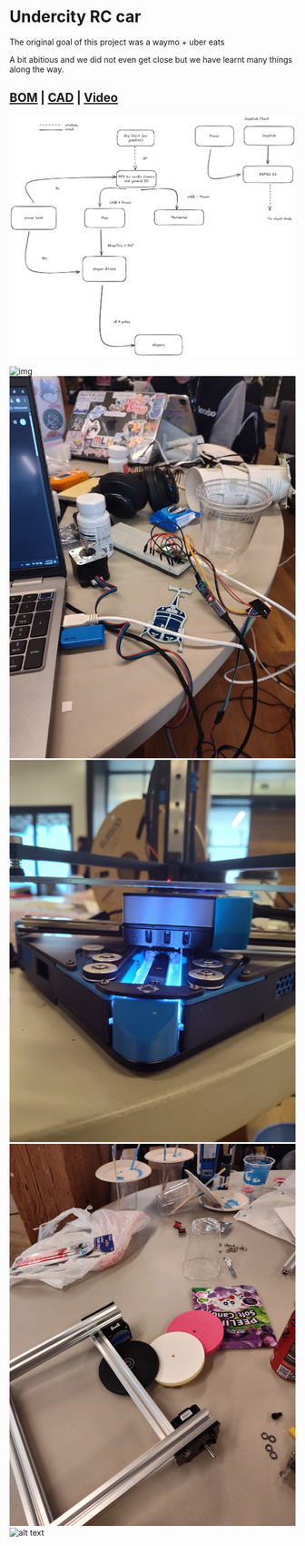 # Undercity RC car
The original goal of this project was a waymo + uber eats

A bit abitious and we did not even get close but we have learnt many things along the way.

## [BOM](https://docs.google.com/spreadsheets/d/1kpuyQziQVE7cKFnH4VXbR72QkuAozz1iUb7t4SHraTE/edit?gid=0#gid=0) | [CAD](https://cad.onshape.com/documents/02723c9a3e55e561db2bc831/w/5784b4d1d5954fd8c7eb26be/e/960f16c7a37f44b90e76f9a4) | [Video](https://youtube.com/shorts/TxwMNDkV9N8)

![sda](Untitled-2025-04-27-2251.png)


![img](https://hc-cdn.hel1.your-objectstorage.com/s/v3/b74a9da28c30a2930faf369a86bff1a13c8b2e21_20250714_070148.jpg)
![alt text](images/IMG_20250712_155708300_HDR.jpg)
![alt text](images/IMG_20250713_164052280_HDR.jpg) ![alt text](images/IMG_20250713_164039529_HDR.jpg) ![alt text](images/IMG_20250712_163748274_MP.jpg)
